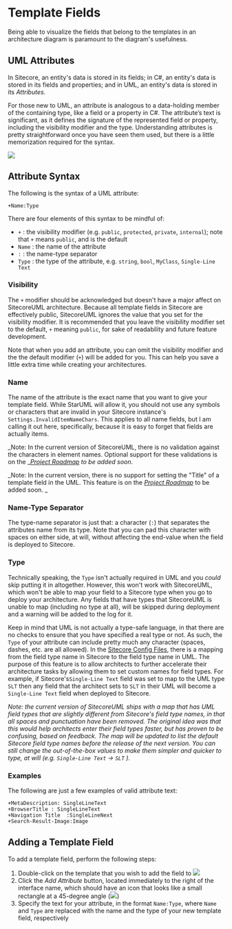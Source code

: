 # Template Fields

Being able to visualize the fields that belong to the templates in an architecture diagram is paramount to the diagram's usefulness.

## UML Attributes

In Sitecore, an entity's data is stored in its fields; in C\#, an entity's data is stored in its fields and properties; and in UML, an entity's data is stored in its _Attributes_.

For those new to UML, an attribute is analogous to a data-holding member of the containing type, like a field or a property in C\#. The attribute’s text is significant, as it defines the signature of the represented field or property, including the visibility modifier and the type. Understanding attributes is pretty straightforward once you have seen them used, but there is a little memorization required for the syntax.

![](https://github.com/zkniebel/SitecoreUML/blob/master/assets/StarUML-Attribute-Attributes.png?raw=true)

## Attribute Syntax

The following is the syntax of a UML attribute:

`+Name:Type`

There are four elements of this syntax to be mindful of:

* `+` : the visibility modifier \(e.g. `public`, `protected`, `private`, `internal`\); note that `+` means `public`, and is the default
* `Name` : the name of the attribute
* `:` : the name-type separator
* `Type` : the type of the attribute, e.g. `string`, `bool`, `MyClass`, `Single-Line Text`

### Visibility

The `+` modifier should be acknowledged but doesn't have a major affect on SitecoreUML architecture. Because all template fields in Sitecore are effectively public, SitecoreUML ignores the value that you set for the visibility modifier. It is recommended that you leave the visibility modifier set to the default, `+` meaning `public`, for sake of readability and future feature development.

Note that when you add an attribute, you can omit the visibility modifier and the the default modifier \(`+`\) will be added for you. This can help you save a little extra time while creating your architectures.

### Name

The name of the attribute is the exact name that you want to give your template field. While StarUML will allow it, you should not use any symbols or characters that are invalid in your Sitecore instance's `Settings.InvalidItemNameChars`. This applies to all name fields, but I am calling it out here, specifically, because it is easy to forget that fields are actually items.

_Note: In the current version of SitecoreUML, there is no validation against the characters in element names. Optional support for these validations is on the _[_Project Roadmap_](/chapter1.md) _to be added soon_.

_Note: In the current version, there is no support for setting the "Title" of a template field in the UML. This feature is on the _[_Project Roadmap_](/chapter1.md)_ to be added soon. _

### Name-Type Separator

The type-name separator is just that: a character \(`:`\) that separates the attributes name from its type. Note that you can pad this character with spaces on either side, at will, without affecting the end-value when the field is deployed to Sitecore.

### Type

Technically speaking, the `Type` isn't actually required in UML and you _could_ skip putting it in altogether. However, this won't work with SitecoreUML, which won't be able to map your field to a Sitecore type when you go to deploy your architecture. Any fields that have types that SitecoreUML is unable to map \(including no type at all\), will be skipped during deployment and a warning will be added to the log for it.

Keep in mind that UML is not actually a type-safe language, in that there are no checks to ensure that you have specified a real type or not. As such, the `Type` of your attribute can include pretty much any character \(spaces, dashes, etc. are all allowed\). In the [Sitecore Config Files](/guide/sitecore-configuration.md), there is a mapping from the field type name in Sitecore to the field type name in UML. The purpose of this feature is to allow architects to further accelerate their architecture tasks by allowing them to set custom names for field types. For example, if Sitecore's`Single-Line Text` field was set to map to the UML type `SLT` then any field that the architect sets to `SLT` in their UML will become a `Single-Line Text` field when deployed to Sitecore.

_Note: the current version of SitecoreUML ships with a map that has UML field types that are slightly different from Sitecore's field type names, in that all spaces and punctuation have been removed. The original idea was that this would help architects enter their field types faster, but has proven to be confusing, based on feedback. The map will be updated to list the default Sitecore field type names before the release of the next version. You can still change the out-of-the-box values to make them simpler and quicker to type, at will \(e.g. _`Single-Line Text`_ -&gt; _`SLT`_ \)._

### Examples

The following are just a few examples of valid attribute text:

```
+MetaDescription: SingleLineText
+BrowserTitle : SingleLineText
+Navigation Title  :SingleLineNext
+Search-Result-Image:Image
```

## Adding a Template Field

To add a template field, perform the following steps:

1. Double-click on the template that you wish to add the field to ![](https://github.com/zkniebel/SitecoreUML/blob/master/assets/StarUML-Attribute-Add.png?raw=true)
2. Click the _Add Attribute_ button, located immediately to the right of the interface name, which should have an icon that looks like a small rectangle at a 45-degree angle \(![](https://github.com/zkniebel/SitecoreUML/blob/master/assets/StarUML-Attribute-Add-Button.png?raw=true)\)
3. Specify the text for your attribute, in the format `Name:Type`, where `Name` and `Type` are replaced with the name and the type of your new template field, respectively



